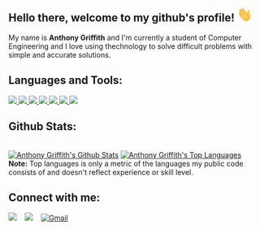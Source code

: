 <h2>Hello there, welcome to my github's profile! <img src="https://github.com/ABSphreak/ABSphreak/blob/master/gifs/Hi.gif" width="30px"></h2>
My name is <strong>Anthony Griffith</strong> and I'm currently a student of Computer Engineering and I love using thechnology to solve difficult problems with simple and accurate solutions.
  
## Languages and Tools:
<a href="https://developer.mozilla.org/en-US/docs/Web/JavaScript" target="_blank"> <img src="https://img.icons8.com/color/48/000000/javascript.png"/> </a> 
<a href="https://www.python.org" target="_blank"> <img src="https://img.icons8.com/color/48/000000/python.png"/> </a> 
<a href="https://www.java.com" target="_blank"> <img src="https://img.icons8.com/color/48/000000/java-coffee-cup-logo.png"/> </a>
<a href="https://www.w3.org/html/" target="_blank"> <img src="https://img.icons8.com/color/48/000000/html-5.png"/> </a>
<a href="https://www.w3schools.com/css/" target="_blank"> <img src="https://img.icons8.com/color/48/000000/css3.png"/> </a>
<a href="https://git-scm.com/" target="_blank"> <img src="https://img.icons8.com/color/48/000000/git.png"/> </a> 
<a href="https://git-scm.com/" target="_blank"> <img src="https://img.icons8.com/color/48/000000/sql"/> </a> 

## Github Stats:

<br/>
<a href="https://github.com/AnthonyGriffith/github-readme-stats"><img height='200px' alt="Anthony Griffith's Github Stats" src="https://github-readme-stats.vercel.app/api?username=AnthonyGriffith&show_icons=true&count_private=true&theme=react&hide_border=true&bg_color=0D1117" /></a>
<a href="https://github.com/AnthonyGriffith/github-readme-stats"><img height='200px' alt="Anthony Griffith's Top Languages" src="https://github-readme-stats.vercel.app/api/top-langs/?username=AnthonyGriffith&langs_count=8&count_private=true&layout=compact&theme=react&hide_border=true&bg_color=0D1117" /></a>
<br/>
<b>Note:</b> Top languages is only a metric of the languages my public code consists of and doesn't reflect experience or skill level.


## Connect with me:
<p align="left">

<a href = "https://www.linkedin.com/in/anthony-griffith/"><img src="https://img.icons8.com/fluent/48/000000/linkedin.png"/></a>&nbsp; &nbsp;
<a href = "https://t.me/AnthonyGriffith"><img src="https://img.icons8.com/color/48/000000/telegram-app--v1.png"/></a>&nbsp; &nbsp;
<a href="mailto:a.griffith.gonzalez@gmail.com"><img src="https://img.icons8.com/color/48/000000/gmail-new" alt="Gmail"></a> &nbsp; &nbsp;
